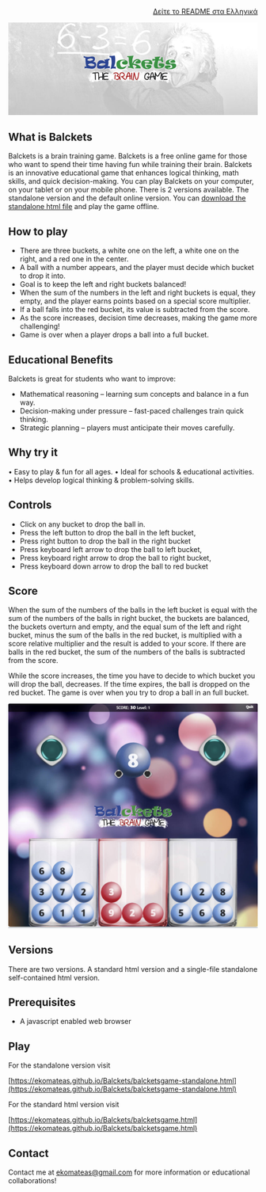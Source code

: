 
<div align="right">

[Δείτε το README στα Ελληνικά](README-el.md)

</div>

![Balckets](images/logos/balckets-fb-cover.jpg)

## What is Balckets

Balckets is a brain training game. 
Balckets is a free online game for those who want to spend their time having fun while training their brain.
Balckets is an innovative educational game that enhances logical thinking, math skills, and quick decision-making.
You can play Balckets on your computer, on your tablet or on your mobile phone.
There is 2 versions available. The standalone version and the default online version.
You can [download the standalone html file](https://ekomateas.github.io/Balckets/balcketsgame-standalone.html) and play the game offline.

##  How to play

-	There are three buckets, a white one on the left, a white one on the right, and a red one in the center.
-	A ball with a number appears, and the player must decide which bucket to drop it into.
-	Goal is to keep the left and right buckets balanced!
-	When the sum of the numbers in the left and right buckets is equal, they empty, and the player earns points based on a special score multiplier.
-	If a ball falls into the red bucket, its value is subtracted from the score.
-	As the score increases, decision time decreases, making the game more challenging!
-	Game is over when a player drops a ball into a full bucket.

## Educational Benefits

Balckets is great for students who want to improve:
- Mathematical reasoning – learning sum concepts and balance in a fun way.
- Decision-making under pressure – fast-paced challenges train quick thinking.
- Strategic planning – players must anticipate their moves carefully.

## Why try it
• 	Easy to play & fun for all ages.
• 	Ideal for schools & educational activities.
• 	Helps develop logical thinking & problem-solving skills.


## Controls

- Click on any bucket to drop the ball in.
- Press the left button to drop the ball in the left bucket,
- Press right button to drop the ball in the right bucket
- Press keyboard left arrow to drop the ball to left bucket,
- Press keyboard right arrow to drop the ball to right bucket,
- Press keyboard down arrow to drop the ball to red bucket

## Score

When the sum of the numbers of the balls in the left bucket is equal with the sum of the numbers of the balls in right bucket, the buckets are balanced, the buckets overturn and empty, and the equal sum of the left and right bucket, minus the sum of the balls in the red bucket, is multiplied with a score relative multiplier and the result is added to your score. If there are balls in the red bucket, the sum of the numbers of the balls is subtracted from the score.

While the score increases, the time you have to decide to which bucket you will drop the ball, decreases. If the time expires, the ball is dropped on the red bucket. The game is over when you try to drop a ball in an full bucket.

 <p align="center">
  <img src="screenshots/balckets-screenshot-1.jpg" />
</p>

## Versions

There are two versions. A standard html version and a single-file standalone self-contained html version.

## Prerequisites

- A javascript enabled web browser

## Play

For the standalone version visit 

[https://ekomateas.github.io/Balckets/balcketsgame-standalone.html](https://ekomateas.github.io/Balckets/balcketsgame-standalone.html) 

For the standard html version visit 

[https://ekomateas.github.io/Balckets/balcketsgame.html](https://ekomateas.github.io/Balckets/balcketsgame.html) 

## Contact

Contact me at ekomateas@gmail.com for more information or educational collaborations!




